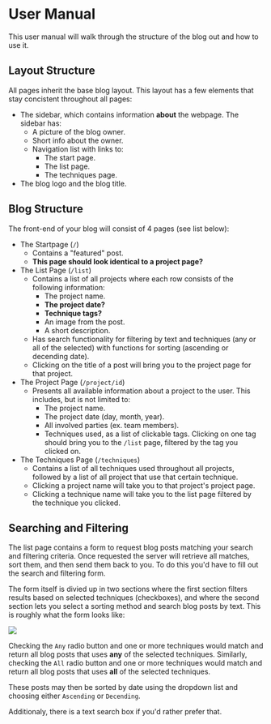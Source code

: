 # User Manual

This user manual will walk through the structure of the blog out and how to use it.

## Layout Structure

All pages inherit the base blog layout. This layout has a few elements that stay concistent throughout all pages:
* The sidebar, which contains information **about** the webpage. The sidebar has:
  * A picture of the blog owner.
  * Short info about the owner.
  * Navigation list with links to:
    * The start page.
    * The list page.
    * The techniques page.
* The blog logo and the blog title.

## Blog Structure

The front-end of your blog will consist of 4 pages (see list below):

* The Startpage (`/`)
  * Contains a "featured" post.
  * **This page should look identical to a project page?**
* The List Page (`/list`)
  * Contains a list of all projects where each row consists of the following information:
    * The project name.
    * **The project date?**
    * **Technique tags?**
    * An image from the post.
    * A short description.
  * Has search functionality for filtering by text and techniques (any or all of the selected) with functions for sorting (ascending or decending date).
  * Clicking on the title of a post will bring you to the project page for that project.
* The Project Page (`/project/id`)
  * Presents all available information about a project to the user. This includes, but is not limited to:
    * The project name.
    * The project date (day, month, year).
    * All involved parties (ex. team members).
    * Techniques used, as a list of clickable tags. Clicking on one tag should bring you to the `/list` page, filtered by the tag you clicked on.
* The Techniques Page (`/techniques`)
  * Contains a list of all techniques used throughout all projects, followed by a list of all project that use that certain technique.
  * Clicking a project name will take you to that project's project page.
  * Clicking a technique name will take you to the list page filtered by the technique you clicked.

## Searching and Filtering

The list page contains a form to request blog posts matching your search and filtering criteria. Once requested the server will retrieve all matches, sort them, and then send them back to you. To do this you'd have to fill out the search and filtering form.

The form itself is divied up in two sections where the first section filters results based on selected techniques (checkboxes), and where the second section lets you select a sorting method and search blog posts by text. This is roughly what the form looks like:

![](http://i.imgur.com/alI9klf.png)

Checking the `Any` radio button and one or more techniques would match and return all blog posts that uses **any** of the selected techniques. Similarly, checking the `All` radio button and one or more techniques would match and return all blog posts that uses **all** of the selected techniques.

These posts may then be sorted by date using the dropdown list and choosing either `Ascending` or `Decending`.

Additionaly, there is a text search box if you'd rather prefer that.
